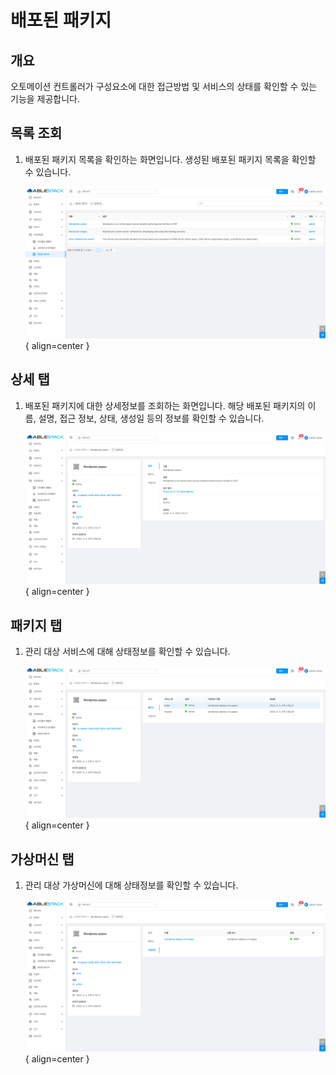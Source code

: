 
# 배포된 패키지

## 개요

오토메이션 컨트롤러가 구성요소에 대한 접근방법 및 서비스의 상태를 확인할 수 있는 기능을 제공합니다.

## 목록 조회

1. 배포된 패키지 목록을 확인하는 화면입니다.
    생성된 배포된 패키지 목록을 확인할 수 있습니다.

    ![배포된 패키지 목록 조회](../../assets/images/admin-guide/mold/automation/deployed-packages-list.png){ align=center }

## 상세 탭

1. 배포된 패키지에 대한 상세정보를 조회하는 화면입니다. 해당 배포된 패키지의 이름, 설명, 접근 정보, 상태, 생성일 등의 정보를 확인할 수 있습니다.

    ![배포된 패키지 상세 탭](../../assets/images/admin-guide/mold/automation/deployed-packages-detail-tab.png){ align=center }

## 패키지 탭

1. 관리 대상 서비스에 대해 상태정보를 확인할 수 있습니다.

    ![패키지 탭](../../assets/images/admin-guide/mold/automation/deployed-packages-tab.png){ align=center }

## 가상머신 탭

1. 관리 대상 가상머신에 대해 상태정보를 확인할 수 있습니다.

    ![가상머신 탭](../../assets/images/admin-guide/mold/automation/deployed-packages-vm-tab.png){ align=center }
